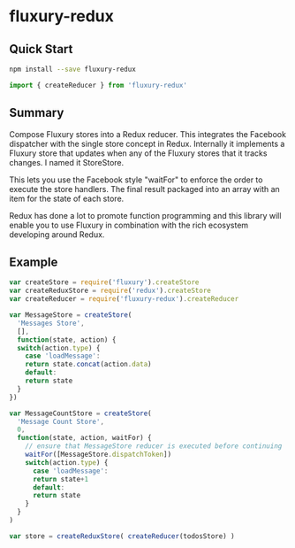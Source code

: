 # fluxury-redux

## Quick Start

```sh
npm install --save fluxury-redux
```

```js
import { createReducer } from 'fluxury-redux'
```

## Summary

Compose Fluxury stores into a Redux reducer. This integrates the Facebook dispatcher with the single store concept in Redux. Internally it implements a Fluxury store that updates when any of the Fluxury stores that it tracks changes. I named it StoreStore.

This lets you use the Facebook style "waitFor" to enforce the order to execute the store handlers. The final result packaged into an array with an item for the state of each store.

Redux has done a lot to promote function programming and this library will enable you to use Fluxury in combination with the rich ecosystem developing around Redux.

## Example

```js
var createStore = require('fluxury').createStore
var createReduxStore = require('redux').createStore
var createReducer = require('fluxury-redux').createReducer

var MessageStore = createStore(
  'Messages Store',
  [],
  function(state, action) {
  switch(action.type) {
    case 'loadMessage':
    return state.concat(action.data)
    default:
    return state
  }
})

var MessageCountStore = createStore(
  'Message Count Store',
  0,
  function(state, action, waitFor) {
    // ensure that MessageStore reducer is executed before continuing
    waitFor([MessageStore.dispatchToken])
    switch(action.type) {
      case 'loadMessage':
      return state+1
      default:
      return state
    }
  }
)

var store = createReduxStore( createReducer(todosStore) )
```
